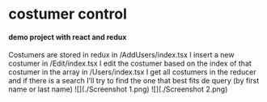 # costumer control
#### demo project with  react and redux

Costumers are stored in redux
in /AddUsers/index.tsx I insert a new costumer
in /Edit/index.tsx I edit the costumer based on the index of that costumer in the array
in /Users/index.tsx I get all costumers in the reducer and if there is a search I'll try to find the one that best fits de query (by first name or last name)
![](./Screenshot 1.png)
![](./Screenshot 2.png)
